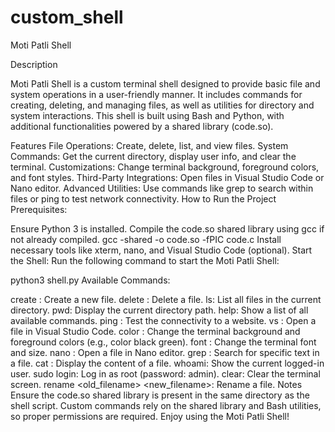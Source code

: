 # custom_shell
Moti Patli Shell

Description

Moti Patli Shell is a custom terminal shell designed to provide basic file and system operations in a user-friendly manner. It includes commands for creating, deleting, and managing files, as well as utilities for directory and system interactions. This shell is built using Bash and Python, with additional functionalities powered by a shared library (code.so).

Features
File Operations: Create, delete, list, and view files.
System Commands: Get the current directory, display user info, and clear the terminal.
Customizations: Change terminal background, foreground colors, and font styles.
Third-Party Integrations: Open files in Visual Studio Code or Nano editor.
Advanced Utilities: Use commands like grep to search within files or ping to test network connectivity.
How to Run the Project
Prerequisites:

Ensure Python 3 is installed.
Compile the code.so shared library using gcc if not already compiled.
gcc -shared -o code.so -fPIC code.c
Install necessary tools like xterm, nano, and Visual Studio Code (optional).
Start the Shell: Run the following command to start the Moti Patli Shell:

python3 shell.py
Available Commands:

create <filename>: Create a new file.
delete <filename>: Delete a file.
ls: List all files in the current directory.
pwd: Display the current directory path.
help: Show a list of all available commands.
ping <website>: Test the connectivity to a website.
vs <filename>: Open a file in Visual Studio Code.
color <bg> <fg>: Change the terminal background and foreground colors (e.g., color black green).
font <font> <size>: Change the terminal font and size.
nano <filename>: Open a file in Nano editor.
grep <text> <filename>: Search for specific text in a file.
cat <filename>: Display the content of a file.
whoami: Show the current logged-in user.
sudo login: Log in as root (password: admin).
clear: Clear the terminal screen.
rename <old_filename> <new_filename>: Rename a file.
Notes
Ensure the code.so shared library is present in the same directory as the shell script.
Custom commands rely on the shared library and Bash utilities, so proper permissions are required.
Enjoy using the Moti Patli Shell!
